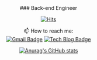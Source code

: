 
<!--
**jeongwon-iee/jeongwon-iee** is a ✨ _special_ ✨ repository because its `README.md` (this file) appears on your GitHub profile.

Here are some ideas to get you started:

- 🔭 I’m currently working on ...
- 🌱 I’m currently learning ...
- 👯 I’m looking to collaborate on ...
- 🤔 I’m looking for help with ...
- 💬 Ask me about ...
- 📫 How to reach me: ...
- 😄 Pronouns: ...
- ⚡ Fun fact: ...
-->


<div align=center>
### Back-end Engineer

  [![Hits](https://hits.seeyoufarm.com/api/count/incr/badge.svg?url=https%3A%2F%2Fgithub.com%2Fjeongwon-iee&count_bg=%23336DC7&title_bg=%23555555&icon=&icon_color=%23E7E7E7&title=hits&edge_flat=false)](https://hits.seeyoufarm.com)
  
  📫 How to reach me:  
[![Gmail Badge](https://img.shields.io/badge/Gmail-d14836?style=round-square&logo=Gmail&logoColor=white&link=mailto:jeongwon.dev@gmail.com)](mailto:jeongwon.dev@gmail.com) [![Tech Blog Badge](http://img.shields.io/badge/-Tech%20blog-black?style=round-square&logo=github&link=https://velog.io/@lychee/)](https://velog.io/@lychee)

  [![Anurag's GitHub stats](https://github-readme-stats.vercel.app/api?username=jeongwon-iee&show_icons=true&theme=tokyonight)](https://github.com/anuraghazra/github-readme-stats)
  	
  </div>
  

